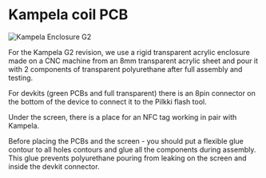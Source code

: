 # Kampela coil PCB

![Kampela Enclosure G2](/Kampela_Enclosure_G2.png)

For the Kampela G2 revision, we use a rigid transparent acrylic enclosure made on a CNC machine from an 8mm transparent acrylic sheet and pour it with 2 components of transparent polyurethane after full assembly and testing.

For devkits (green PCBs and full transparent) there is an 8pin connector on the bottom of the device to connect it to the Pilkki flash tool.

Under the screen, there is a place for an NFC tag working in pair with Kampela.

Before placing the PCBs and the screen - you should put a flexible glue contour to all holes contours and glue all the components during assembly. This glue prevents polyurethane pouring from leaking on the screen and inside the devkit connector.